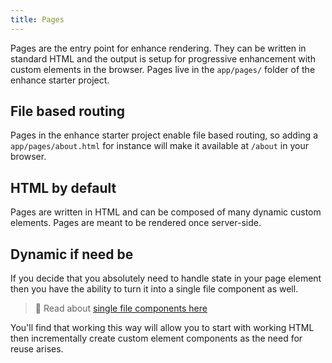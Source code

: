 ```yaml
---
title: Pages
---
```


Pages are the entry point for enhance rendering. They can be written in standard HTML and the output is setup for progressive enhancement with custom elements in the browser. Pages live in the `app/pages/` folder of the enhance starter project.

## File based routing

Pages in the enhance starter project enable file based routing, so adding a `app/pages/about.html` for instance will make it available at `/about` in your browser.

## HTML by default

Pages are written in HTML and can be composed of many dynamic custom elements. Pages are meant to be rendered once server-side.

## Dynamic if need be

If you decide that you absolutely need to handle state in your page element then you have the ability to turn it into a single file component as well.

> 🙌 Read about [single file components here](/docs/learn/concepts/single-file-components)


You'll find that working this way will allow you to start with working HTML then incrementally create custom element components as the need for reuse arises.

